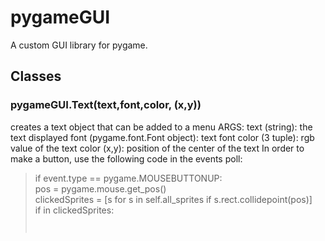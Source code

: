 # pygameGUI
A custom GUI library for pygame.

## Classes

### pygameGUI.Text(text,font,color, (x,y))
creates a text object that can be added to a menu
ARGS:
  text (string): the text displayed
  font (pygame.font.Font object): text font
  color (3 tuple): rgb value of the text color
  (x,y): position of the center of the text
In order to make a button, use the following code in the events poll:
> if event.type == pygame.MOUSEBUTTONUP:   
>                    pos = pygame.mouse.get_pos()   
>                    clickedSprites = [s for s in self.all_sprites if s.rect.collidepoint(pos)]  
>                     if <YOUR BUTTON> in clickedSprites:   
>                         <CODE TO RUN ON BUTTON PRESS>


